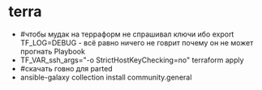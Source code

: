 # terra
* #чтобы мудак на терраформ не спрашивал ключи ибо export TF_LOG=DEBUG - всё равно ничего не говрит почему он не может прогнать Playbook
* TF_VAR_ssh_args="-o StrictHostKeyChecking=no" terraform apply
* #скачать говно для parted
* ansible-galaxy collection install community.general

